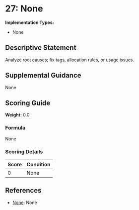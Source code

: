 # 27: None

**Implementation Types:**
- None

## Descriptive Statement

Analyze root causes; fix tags, allocation rules, or usage issues.

## Supplemental Guidance

None

## Scoring Guide

**Weight:** 0.0

### Formula

None

### Scoring Details

| Score | Condition |
| ----- | --------- |
| 0 | None |

## References

- [None](None): None

